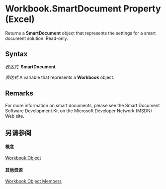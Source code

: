 
# Workbook.SmartDocument Property (Excel)

Returns a  **SmartDocument** object that represents the settings for a smart document solution. Read-only.


## Syntax

 _表达式_. **SmartDocument**

 _表达式_ A variable that represents a **Workbook** object.


## Remarks

For more information on smart documents, please see the Smart Document Software Development Kit on the Microsoft Developer Network (MSDN) Web site.


## 另请参阅


#### 概念


[Workbook Object](8c00aa60-c974-eed3-0812-3c9625eb0d4c.md)
#### 其他资源


[Workbook Object Members](http://msdn.microsoft.com/library/dce102a3-25de-3ff4-2ce5-bc56e08baca7%28Office.15%29.aspx)
